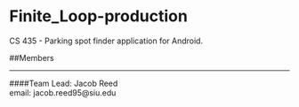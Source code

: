 # Finite_Loop-production
CS 435 - Parking spot finder application for Android.

##Members 
<hr>
####Team Lead: 
Jacob Reed<br>
email: jacob.reed95@siu.edu

